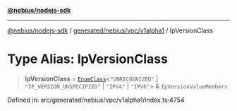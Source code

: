 [**@nebius/nodejs-sdk**](../../../../../README.md)

***

[@nebius/nodejs-sdk](../../../../../README.md) / [generated/nebius/vpc/v1alpha1](../README.md) / IpVersionClass

# Type Alias: IpVersionClass

> **IpVersionClass** = [`EnumClass`](../../../../../runtime/protos/enum/type-aliases/EnumClass.md)\<`"UNRECOGNIZED"` \| `"IP_VERSION_UNSPECIFIED"` \| `"IPV4"` \| `"IPV6"`\> & `IpVersionValueMembers`

Defined in: src/generated/nebius/vpc/v1alpha1/index.ts:4754
